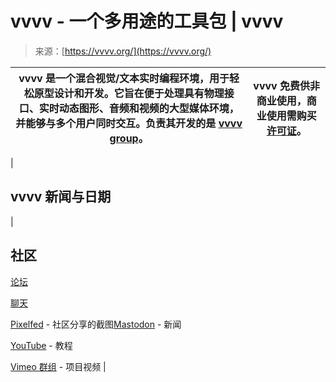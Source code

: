 <!--yml

category: 未分类

date: 2024-05-29 13:19:16

-->

# vvvv - 一个多用途的工具包 | vvvv

> 来源：[https://vvvv.org/](https://vvvv.org/)

| vvvv 是一个混合视觉/文本实时编程环境，用于轻松原型设计和开发。它旨在便于处理具有物理接口、实时动态图形、音频和视频的大型媒体环境，并能够与多个用户同时交互。负责其开发的是 [vvvv group](https://vvvv.org/impressum)。 | vvvv **免费供非商业使用，商业使用需购买 [许可证](https://vvvv.org/documentation/licensing)**。 |
| --- | --- |

|

## vvvv 新闻与日期

|

## 社区

[论坛](https://vvvv.org/forums)

[聊天](https://app.element.io/#/room/#vvvv:matrix.org)

[Pixelfed](https://pixelfed.social/madewithvvvv) - 社区分享的截图[Mastodon](https://mastodon.xyz/@vvvv) - 新闻

[YouTube](https://www.youtube.com/channel/UCu-xqv-TLwv6L0An7MJJA5A) - 教程

[Vimeo 群组](https://vimeo.com/groups/vvvv) - 项目视频 |
